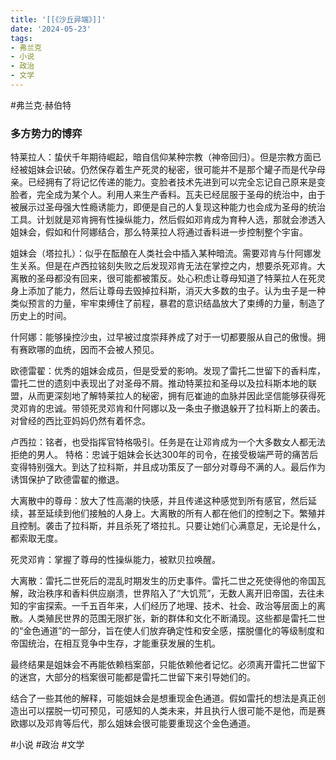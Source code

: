 ```yaml
---
title: '[[《沙丘异端》]]'
date: '2024-05-23'
tags:
- 弗兰克
- 小说
- 政治
- 文学
---
```

#弗兰克·赫伯特

### 多方势力的博弈
特莱拉人：蛰伏千年期待崛起，暗自信仰某种宗教（神帝回归）。但是宗教方面已经被姐妹会识破。仍然保存着生产死灵的秘密，很可能并不是那个罐子而是代孕母亲。已经拥有了将记忆传递的能力。变脸者技术先进到可以完全忘记自己原来是变脸者，完全成为某个人。利用人来生产香料。瓦夫已经屈服于圣母的统治中，由于被展示过圣母强大性瘾诱能力，即便是自己的人复现这种能力也会成为圣母的统治工具。计划就是邓肯拥有性操纵能力，然后假如邓肯成为育种人选，那就会渗透入姐妹会，假如和什阿娜结合，那么特莱拉人将通过香料进一步控制整个宇宙。

姐妹会（塔拉扎）：似乎在酝酿在人类社会中插入某种暗流。需要邓肯与什阿娜发生关系。但是在卢西拉铭刻失败之后发现邓肯无法在掌控之内，想要杀死邓肯。大离散的圣母都没有回来，很可能都被策反。处心积虑让尊母知道了特莱拉人在死灵身上添加了能力，然后让尊母去毁掉拉科斯，消灭大多数的虫子。认为虫子是一种类似预言的力量，牢牢束缚住了前程，暴君的意识结晶放大了束缚的力量，制造了历史上的时间。

什阿娜：能够操控沙虫，过早被过度崇拜养成了对于一切都要服从自己的傲慢。拥有赛欧哪的血统，因而不会被人预见。

欧德雷翟：优秀的姐妹会成员，但是受爱的影响。发现了雷托二世留下的香料库，雷托二世的遗刻中表现出了对圣母不屑。推动特莱拉和圣母以及拉科斯本地的联盟，从而更深刻地了解特莱拉人的秘密，拥有厄崔迪的血脉并因此坚信能够获得死灵邓肯的忠诚。带领死灵邓肯和什阿娜以及一条虫子撤退躲开了拉科斯上的袭击。对曾经的西比亚妈妈仍然有着怀念。

卢西拉：铭者，也受指挥官特格吸引。任务是在让邓肯成为一个大多数女人都无法拒绝的男人。
特格：忠诚于姐妹会长达300年的司令，在接受极端严苛的痛苦后变得特别强大。到达了拉科斯，并且成功策反了一部分对尊母不满的人。最后作为诱饵保护了欧德雷翟的撤退。

大离散中的尊母：放大了性高潮的快感，并且传递这种感觉到所有感官，然后延续，甚至延续到他们接触的人身上。大离散的所有人都在他们的控制之下。繁殖并且控制。袭击了拉科斯，并且杀死了塔拉扎。只要让她们心满意足，无论是什么，都索取无度。

死灵邓肯：掌握了尊母的性操纵能力，被默贝拉唤醒。

大离散：雷托二世死后的混乱时期发生的历史事件。雷托二世之死使得他的帝国瓦解，政治秩序和香料供应崩溃，世界陷入了“大饥荒”，无数人离开旧帝国，去往未知的宇宙探索。一千五百年来，人们经历了地理、技术、社会、政治等层面上的离散。人类殖民世界的范围无限扩张，新的群体和文化不断涌现。这些都是雷托二世的“金色通道”的一部分，旨在使人们放弃确定性和安全感，摆脱僵化的等级制度和帝国统治，在相互竞争中生存，才能重获发展的生机。

最终结果是姐妹会不再能依赖档案部，只能依赖他者记忆。必须离开雷托二世留下的迷宫，大部分的档案很可能都是雷托二世留下来引导她们的。

结合了一些其他的解释，可能姐妹会是想重现金色通道。假如雷托的想法是真正创造出可以摆脱一切可预见，可感知的人类未来，并且执行人很可能不是他，而是赛欧娜以及邓肯等后代，那么姐妹会很可能要重现这个金色通道。

#小说 #政治 #文学
